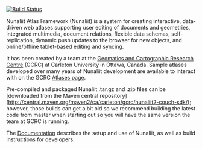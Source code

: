 [![Build Status](https://travis-ci.com/GCRC/nunaliit.png)](https://travis-ci.com/GCRC/nunaliit)

Nunaliit Atlas Framework (Nunaliit) is a system for creating interactive, data-driven web atlases supporting user
editing of documents and geometries, integrated multimedia, document relations, flexible data schemas, self-replication,
dynamic push updates to the browser for new objects, and online/offline tablet-based editing and syncing.

It has been created by a team at the [Geomatics and Cartographic Research Centre](http://gcrc.carleton.ca) (GCRC) at
Carleton University in Ottawa, Canada. Sample atlases developed over many years of Nunaliit development are available to
interact with on the GCRC [Atlases page](https://gcrc.carleton.ca/confluence/x/7wEV).

Pre-compiled and packaged Nunaliit .tar.gz and .zip files can be [downloaded from the Maven central repository]
(http://central.maven.org/maven2/ca/carleton/gcrc/nunaliit2-couch-sdk/); however, those builds can get a bit old so we recommend building the latest code from master when starting out so you will have the same version the team at GCRC is running.

The [Documentation](https://github.com/GCRC/nunaliit/wiki/)
describes the setup and use of Nunaliit, as well as build instructions for developers.
